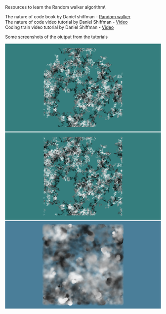 Resources to learn the Random walker algorithm\

The nature of code book by Daniel shiffman - [Random walker](https://natureofcode.com/book/introduction/)\
The nature of code video tutorial by Daniel Shiffman - [Video](https://www.youtube.com/watch?v=rqecAdEGW6I)\
Coding train video tutorial by Daniel Shiffman - [Video](https://youtu.be/l__fEY1xanY) 

Some screenshots of the oiutput from the tutorials

![](Images/RandomWalker_output_01.png)\
![](Images/RandomWalker_output_02.png)\
![](Images/RandomWalker_output_03.png)
